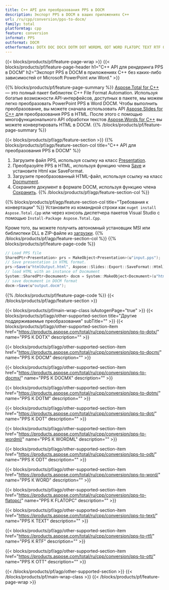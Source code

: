 ```yaml
---
title: C++ API для преобразования PPS в DOCM
description: Экспорт PPS в DOCM в ваших приложениях C++
url: /ru/cpp/conversion/pps-to-docm/
family: total
platformtag: cpp
feature: conversion
informat: PPS
outformat: DOCM
otherformats: DOTX DOC DOCX DOTM DOT WORDML ODT WORD FLATOPC TEXT RTF OTT
---
```

{{< blocks/products/pf/feature-page-wrap >}}
{{< blocks/products/pf/feature-page-header h1="C++ API для рендеринга PPS в DOCM" h2="Экспорт PPS в DOCM в приложениях C++ без каких-либо зависимостей от Microsoft PowerPoint или Word." >}}

{{% blocks/products/pf/feature-page-summary %}}
[Aspose.Total for C++](https://products.aspose.com/total/cpp/) — это полный пакет библиотек C++ File Format Automation. Используя богатые возможности API-интерфейсов, доступных в пакете, мы можем легко преобразовать PowerPoint PPS в Word DOCM. Чтобы выполнить преобразование, вы можете сначала использовать API [Aspose.Slides for C++](https://products.aspose.com/slides/cpp/) для преобразования PPS в HTML. После этого с помощью многофункционального API обработки текстов [Aspose.Words for C++](https://products.aspose.com/words/cpp/) вы можете конвертировать HTML в DOCM. 
{{% /blocks/products/pf/feature-page-summary  %}}

{{< blocks/products/pf/agp/feature-section >}}
{{% blocks/products/pf/agp/feature-section-col title="C++ API для преобразования PPS в DOCM" %}}
1. Загрузите файл PPS, используя ссылку на класс [Presentation](https://reference.aspose.com/slides/cpp/class/aspose.slides.presentation).
2. Преобразуйте PPS в HTML, используя функцию члена [Save](https://reference.aspose.com/slides/cpp/class/aspose.slides.presentation#afcd59ec697bf05c10f78c3869de2ec9e) и установите Html как SaveFormat.
3. Загрузите преобразованный HTML-файл, используя ссылку на класс [Docmument](https://reference.aspose.com/words/cpp/class/aspose.words.docmument).
4. Сохраните документ в формате DOCM, используя функцию члена [Сохранить](https://reference.aspose.com/words/cpp/class/aspose.words.docmument#save_string).
{{% /blocks/products/pf/agp/feature-section-col %}}

{{% blocks/products/pf/agp/feature-section-col title="Требования к конвертации" %}}
Установите из командной строки как ```nuget install Aspose.Total.Cpp``` или через консоль диспетчера пакетов Visual Studio с помощью ```Install-Package Aspose.Total.Cpp```.

Кроме того, вы можете получить автономный установщик MSI или библиотеки DLL в ZIP-файле из [загрузки](https://downloads.aspose.com/total/cpp).
{{% /blocks/products/pf/agp/feature-section-col %}}
{{% blocks/products/pf/feature-page-code %}}
```cs
// Load PPS file
SharedPtr<Presentation> prs = MakeObject<Presentation>(u"input.pps");
// Save presentation in HTML format.
prs->Save(u"htmlOutput.html", Aspose::Slides::Export::SaveFormat::Html);
// load HTML with an instance of Docmument
System::SharedPtr<Docmument> docm = System::MakeObject<Docmument>(u"htmlOutput.html");
// save docmument in DOCM format
docm->Save(u"output.docm"); 
```

{{% /blocks/products/pf/feature-page-code %}}
{{< /blocks/products/pf/agp/feature-section >}}

{{< blocks/products/pf/main-wrap-class isAutogenPage="true" >}}
{{< blocks/products/pf/agp/other-supported-section title="Другие поддерживаемые преобразования" subTitle="" >}}
{{< blocks/products/pf/agp/other-supported-section-item href="https://products.aspose.com/total/ru/cpp/conversion/pps-to-dotx/" name="PPS К DOTX" description="" >}}

{{< blocks/products/pf/agp/other-supported-section-item href="https://products.aspose.com/total/ru/cpp/conversion/pps-to-docm/" name="PPS К DOCM" description="" >}}

{{< blocks/products/pf/agp/other-supported-section-item href="https://products.aspose.com/total/ru/cpp/conversion/pps-to-docmx/" name="PPS К DOCMX" description="" >}}

{{< blocks/products/pf/agp/other-supported-section-item href="https://products.aspose.com/total/ru/cpp/conversion/pps-to-dotm/" name="PPS К DOTM" description="" >}}

{{< blocks/products/pf/agp/other-supported-section-item href="https://products.aspose.com/total/ru/cpp/conversion/pps-to-dot/" name="PPS К DOT" description="" >}}

{{< blocks/products/pf/agp/other-supported-section-item href="https://products.aspose.com/total/ru/cpp/conversion/pps-to-wordml/" name="PPS К WORDML" description="" >}}

{{< blocks/products/pf/agp/other-supported-section-item href="https://products.aspose.com/total/ru/cpp/conversion/pps-to-odt/" name="PPS К ODT" description="" >}}

{{< blocks/products/pf/agp/other-supported-section-item href="https://products.aspose.com/total/ru/cpp/conversion/pps-to-word/" name="PPS К WORD" description="" >}}

{{< blocks/products/pf/agp/other-supported-section-item href="https://products.aspose.com/total/ru/cpp/conversion/pps-to-flatopc/" name="PPS К FLATOPC" description="" >}}

{{< blocks/products/pf/agp/other-supported-section-item href="https://products.aspose.com/total/ru/cpp/conversion/pps-to-text/" name="PPS К TEXT" description="" >}}

{{< blocks/products/pf/agp/other-supported-section-item href="https://products.aspose.com/total/ru/cpp/conversion/pps-to-rtf/" name="PPS К RTF" description="" >}}

{{< blocks/products/pf/agp/other-supported-section-item href="https://products.aspose.com/total/ru/cpp/conversion/pps-to-ott/" name="PPS К OTT" description="" >}}


{{< /blocks/products/pf/agp/other-supported-section >}}
{{< /blocks/products/pf/main-wrap-class >}}
{{< /blocks/products/pf/feature-page-wrap >}}